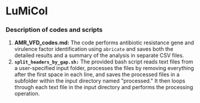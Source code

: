 # LuMiCol

### Description of codes and scripts

1. **AMR_VFD_codes.md:** The code performs antibiotic resistance gene and virulence factor identification using ```abricate``` and saves both the detailed results and a summary of the analysis in separate CSV files.
2. **```split_headers_by_gap.sh:```** The provided bash script reads text files from a user-specified input folder, processes the files by removing everything after the first space in each line, and saves the processed files in a subfolder within the input directory named "processed." It then loops through each text file in the input directory and performs the processing operation.
